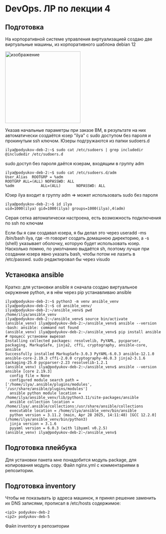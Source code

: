 # DevOps. ЛР по лекции 4
## Подготовка
На корпоративной системе управления виртуализацией создаю две виртуальные машины, из корпоративного шаблона debian 12

<img width="242" height="230" alt="изображение" src="https://github.com/user-attachments/assets/271ea4d8-3355-4395-a59b-a88e3d550d73" />

Указав начальные параметры при заказе ВМ, в результате на них автоматически создаётся юзер "ilya" с sudo доступом без пароля и прокинутым ssh ключом. Юзеры подгружаются из папки sudoers.d
```
ilya@podyukov-deb-2:~$ sudo cat /etc/sudoers | grep includedir
@includedir /etc/sudoers.d
```
sudo доступ без пароля даётся юзерам, входящим в группу adm
```
ilya@podyukov-deb-2:~$ sudo cat /etc/sudoers.d/adm 
User_Alias  ROOTGRP = %adm
ROOTGRP ALL=(ALL) NOPASSWD: ALL
%adm            ALL=(ALL)       NOPASSWD: ALL
```
Юзер ilya входит в группу adm => может использовать sudo без пароля
```
ilya@podyukov-deb-2:~$ id ilya
uid=1000(ilya) gid=1000(ilya) groups=1000(ilya),4(adm)
```
Серая сетка автоматически настроена, есть возможность подключения по ssh по ключам

Если бы я сам создавал юзера, я бы делал это через useradd -ms /bin/bash ilya, где -m говорит создать домашнюю директорию, а -s (shell) указывает оболочку, которую будет использовать юзер. Насколько помню, по умолчанию выдаётся sh, поэтому лучше при создании юзера явно указать bash, чтобы потом не лазить в /etc/passwd. sudo редактировал бы через visudo

## Установка ansible
Кратко: для установки ansible я сначала создаю виртуальное окружение python, и в нём через pip устанавливаю ansible
```
ilya@podyukov-deb-2:~$ python3 -m venv ansible_venv
ilya@podyukov-deb-2:~$ cd ansible_venv/
ilya@podyukov-deb-2:~/ansible_venv$ pwd
/home/ilya/ansible_venv
ilya@podyukov-deb-2:~/ansible_venv$ source bin/activate
(ansible_venv) ilya@podyukov-deb-2:~/ansible_venv$ ansible --version
-bash: ansible: command not found
(ansible_venv) ilya@podyukov-deb-2:~/ansible_venv$ pip install ansible
# процесс установки вырезал
Installing collected packages: resolvelib, PyYAML, pycparser, packaging, MarkupSafe, jinja2, cffi, cryptography, ansible-core, ansible
Successfully installed MarkupSafe-3.0.3 PyYAML-6.0.3 ansible-12.1.0 ansible-core-2.19.3 cffi-2.0.0 cryptography-46.0.3 jinja2-3.1.6 packaging-25.0 pycparser-2.23 resolvelib-1.2.1
(ansible_venv) ilya@podyukov-deb-2:~/ansible_venv$ ansible --version
ansible [core 2.19.3]
  config file = None
  configured module search path = ['/home/ilya/.ansible/plugins/modules', '/usr/share/ansible/plugins/modules']
  ansible python module location = /home/ilya/ansible_venv/lib/python3.11/site-packages/ansible
  ansible collection location = /home/ilya/.ansible/collections:/usr/share/ansible/collections
  executable location = /home/ilya/ansible_venv/bin/ansible
  python version = 3.11.2 (main, Apr 28 2025, 14:11:48) [GCC 12.2.0] (/home/ilya/ansible_venv/bin/python3)
  jinja version = 3.1.6
  pyyaml version = 6.0.3 (with libyaml v0.2.5)
(ansible_venv) ilya@podyukov-deb-2:~/ansible_venv$ 
```

## Подготовка плейбука
Для установки пакета мне понадобится модуль package, для копирования модуль copy. Файл nginx.yml с комментариями в репозитории.

## Подготовка inventory
Чтобы не показывать ip адреса машинок, я принял решение заменить их DNS записями, прописал в /etc/hosts содержимое:
```
<ip1> podyukov-deb-2
<ip2> podyukov-deb-5
```
Файл inventory в репозитории
